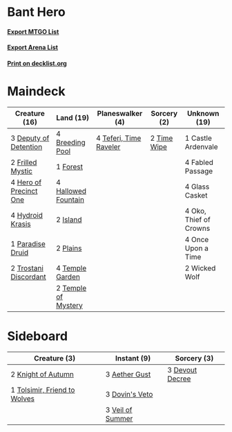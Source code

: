 # Bant Hero

#### [Export MTGO List](../collection/Bant%20Hero/Bant%20Hero.txt)
#### [Export Arena List](../collection/Bant%20Hero/Bant%20Hero_arena.txt)
#### [Print on decklist.org](http://decklist.org/?deckmain=4%09Breeding%20Pool%0A1%09Castle%20Ardenvale%0A3%09Deputy%20of%20Detention%0A4%09Fabled%20Passage%0A1%09Forest%0A2%09Frilled%20Mystic%0A4%09Glass%20Casket%0A4%09Hallowed%20Fountain%0A4%09Hero%20of%20Precinct%20One%0A4%09Hydroid%20Krasis%0A2%09Island%0A4%09Oko,%20Thief%20of%20Crowns%0A4%09Once%20Upon%20a%20Time%0A1%09Paradise%20Druid%0A2%09Plains%0A4%09Teferi,%20Time%20Raveler%0A4%09Temple%20Garden%0A2%09Temple%20of%20Mystery%0A2%09Time%20Wipe%0A2%09Trostani%20Discordant%0A2%09Wicked%20Wolf&deckside=3%09Aether%20Gust%0A3%09Devout%20Decree%0A3%09Dovin's%20Veto%0A2%09Knight%20of%20Autumn%0A1%09Tolsimir,%20Friend%20to%20Wolves%0A3%09Veil%20of%20Summer)
# Maindeck

|                                          Creature (16)                                          |                                          Land (19)                                           |                                        Planeswalker (4)                                         |                                     Sorcery (2)                                      |     Unknown (19)     |
|-------------------------------------------------------------------------------------------------|----------------------------------------------------------------------------------------------|-------------------------------------------------------------------------------------------------|--------------------------------------------------------------------------------------|----------------------|
|3 [Deputy of Detention](http://gatherer.wizards.com/Pages/Card/Details.aspx?multiverseid=457309) |4 [Breeding Pool](http://gatherer.wizards.com/Pages/Card/Details.aspx?multiverseid=97088)     |4 [Teferi, Time Raveler](http://gatherer.wizards.com/Pages/Card/Details.aspx?multiverseid=461148)|2 [Time Wipe](http://gatherer.wizards.com/Pages/Card/Details.aspx?multiverseid=461150)|1 Castle Ardenvale    |
|2 [Frilled Mystic](http://gatherer.wizards.com/Pages/Card/Details.aspx?multiverseid=457318)      |1 [Forest](http://gatherer.wizards.com/Pages/Card/Details.aspx?multiverseid=439860)           |                                                                                                 |                                                                                      |4 Fabled Passage      |
|4 [Hero of Precinct One](http://gatherer.wizards.com/Pages/Card/Details.aspx?multiverseid=457155)|4 [Hallowed Fountain](http://gatherer.wizards.com/Pages/Card/Details.aspx?multiverseid=97071) |                                                                                                 |                                                                                      |4 Glass Casket        |
|4 [Hydroid Krasis](http://gatherer.wizards.com/Pages/Card/Details.aspx?multiverseid=457327)      |2 [Island](http://gatherer.wizards.com/Pages/Card/Details.aspx?multiverseid=439857)           |                                                                                                 |                                                                                      |4 Oko, Thief of Crowns|
|1 [Paradise Druid](http://gatherer.wizards.com/Pages/Card/Details.aspx?multiverseid=461098)      |2 [Plains](http://gatherer.wizards.com/Pages/Card/Details.aspx?multiverseid=439856)           |                                                                                                 |                                                                                      |4 Once Upon a Time    |
|2 [Trostani Discordant](http://gatherer.wizards.com/Pages/Card/Details.aspx?multiverseid=452958) |4 [Temple Garden](http://gatherer.wizards.com/Pages/Card/Details.aspx?multiverseid=405112)    |                                                                                                 |                                                                                      |2 Wicked Wolf         |
|                                                                                                 |2 [Temple of Mystery](http://gatherer.wizards.com/Pages/Card/Details.aspx?multiverseid=373571)|                                                                                                 |                                                                                      |                      |


# Sideboard

|                                             Creature (3)                                              |                                        Instant (9)                                        |                                       Sorcery (3)                                        |
|-------------------------------------------------------------------------------------------------------|-------------------------------------------------------------------------------------------|------------------------------------------------------------------------------------------|
|2 [Knight of Autumn](http://gatherer.wizards.com/Pages/Card/Details.aspx?multiverseid=452933)          |3 [Aether Gust](http://gatherer.wizards.com/Pages/Card/Details.aspx?multiverseid=466796)   |3 [Devout Decree](http://gatherer.wizards.com/Pages/Card/Details.aspx?multiverseid=466767)|
|1 [Tolsimir, Friend to Wolves](http://gatherer.wizards.com/Pages/Card/Details.aspx?multiverseid=461151)|3 [Dovin's Veto](http://gatherer.wizards.com/Pages/Card/Details.aspx?multiverseid=461120)  |                                                                                          |
|                                                                                                       |3 [Veil of Summer](http://gatherer.wizards.com/Pages/Card/Details.aspx?multiverseid=466952)|                                                                                          |

